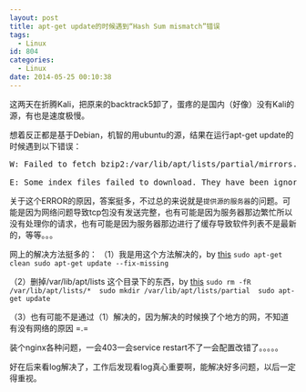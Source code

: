 ```yaml
---
layout: post
title: apt-get update的时候遇到“Hash Sum mismatch”错误
tags:
  - Linux
id: 804
categories:
  - Linux
date: 2014-05-25 00:10:38
---
```


这两天在折腾Kali，把原来的backtrack5卸了，蛋疼的是国内（好像）没有Kali的源，有也是速度极慢。

想着反正都是基于Debian，机智的用ubuntu的源，结果在运行apt-get update的时候遇到以下错误：

<pre>
W: Failed to fetch bzip2:/var/lib/apt/lists/partial/mirrors.163.com_ubuntu_dists_quantal-updates_main_binary-i386_Packages  Hash Sum mismatch  

E: Some index files failed to download. They have been ignored, or old ones used instead.  
</pre>

关于这个ERROR的原因，答案挺多，不过总的来说就是`提供源的服务器`的问题。可能是因为网络问题导致tcp包没有发送完整，也有可能是因为服务器那边繁忙所以没有处理你的请求，也有可能是因为服务器那边进行了缓存导致软件列表不是最新的，等等。。。

网上的解决方法挺多的：
（1）我是用这个方法解决的，by [this](http://blog.webfuns.net/archives/1520.html)
`
sudo apt-get clean
sudo apt-get update --fix-missing  
`

（2）删掉/var/lib/apt/lists 这个目录下的东西，by [this](http://askubuntu.com/questions/41605/trouble-downloading-updates-due-to-a-hash-sum-mismatch-error)
`
sudo rm -fR /var/lib/apt/lists/* 
sudo mkdir /var/lib/apt/lists/partial 
sudo apt-get update
`

（3）也有可能不是通过（1）解决的，因为解决的时候换了个地方的网，不知道有没有网络的原因 =.=

装个nginx各种问题，一会403一会service restart不了一会配置改错了。。。。。

好在后来看log解决了，工作后发现看log真心重要啊，能解决好多问题，以后一定得重视。